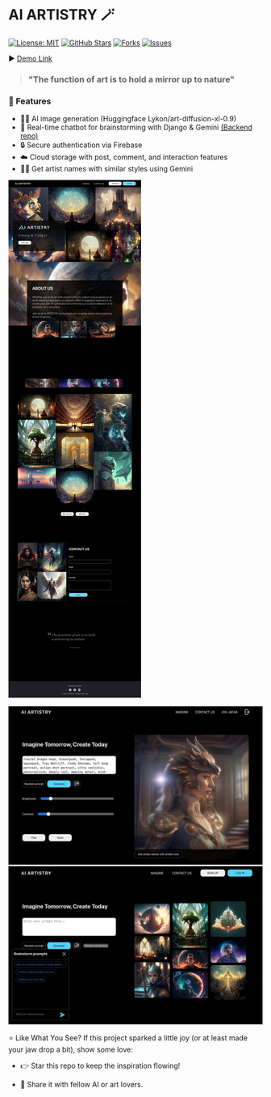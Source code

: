 # AI ARTISTRY 🪄
[![License: MIT](https://img.shields.io/badge/License-MIT-yellow.svg)](https://opensource.org/licenses/MIT)
[![GitHub Stars](https://img.shields.io/github/stars/Aya-Jafar/AI-ARTISTRY?style=social)](https://github.com/Aya-Jafar/AI-ARTISTRY/stargazers)
[![Forks](https://img.shields.io/github/forks/Aya-Jafar/AI-ARTISTRY?style=social)](https://github.com/Aya-Jafar/AI-ARTISTRY/network/members)
[![Issues](https://img.shields.io/github/issues/Aya-Jafar/AI-ARTISTRY)](https://github.com/Aya-Jafar/AI-ARTISTRY/issues)



▶️ [Demo Link](https://youtu.be/S6q8nif6SgM?si=dwtFJwTAmQo5aWCl)

> ### "The function of art is to hold a mirror up to nature" 

### 🧠 Features
- 🧑‍🎨 AI image generation (Huggingface Lykon/art-diffusion-xl-0.9)
- 🤖 Real-time chatbot for brainstorming with Django & Gemini [(Backend repo)](https://github.com/Aya-Jafar/Gemini-API)
- 🔒 Secure authentication via Firebase
- ☁️ Cloud storage with post, comment, and interaction features
- 👩‍🎨 Get artist names with similar styles using Gemini


![alt-text](https://github.com/Aya-Jafar/AI-ARTISTRY/blob/main/result.jpg)


![imagin-page](/imagin.jpg)
![imagin-page](/with-chatbot.jpg)


⭐️ Like What You See?
If this project sparked a little joy (or at least made your jaw drop a bit), show some love:

- 👉 Star this repo to keep the inspiration flowing!

- 💌 Share it with fellow AI or art lovers.
